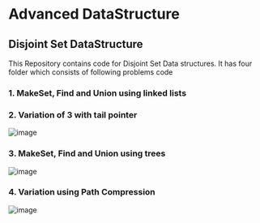 # Advanced DataStructure 

## Disjoint Set DataStructure

This Repository contains code for Disjoint Set Data structures. It has four folder which consists of following problems code

### 1. MakeSet, Find and Union using linked lists
### 2. Variation of 3 with tail pointer
![image](https://media.geeksforgeeks.org/wp-content/uploads/Linked_List_representation_of_Disjoint_Set_Data_Structures_3.jpg)
### 3. MakeSet, Find and Union using trees
![image](https://www.dotnetlovers.com/images/coolnikhilj22b6f8f2c4-72ca-47d7-a6a6-1605552e3b72.png?5/30/2017%209:38:37%20PM)
### 4. Variation using Path Compression
![image](https://encrypted-tbn0.gstatic.com/images?q=tbn:ANd9GcQd1RaEuDpzmKzB9nfGZA-9yIfb2jqmTyeSKKC8k2BjKv1H5VzCTxGC_rrli3Uj1Gtzv8w&usqp=CAU)
